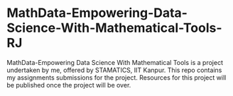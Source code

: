 # MathData-Empowering-Data-Science-With-Mathematical-Tools-RJ

MathData-Empowering Data Science With Mathematical Tools is a project undertaken by me, offered by STAMATICS, IIT Kanpur. This repo contains my assignments submissions for the project. Resources for this project will be published once the project will be over. 
